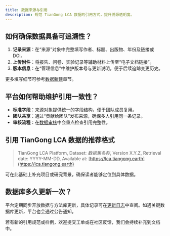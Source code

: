 ```yaml
---
title: 数据来源与引用
description: 规范 TianGong LCA 数据的引用方式，提升溯源透明度。
---
```


## 如何确保数据具备可追溯性？

1. **记录来源**：在“来源”对象中完整填写作者、标题、出版物、年份及链接或 DOI。  
2. **上传附件**：将报告、问卷、实验记录等辅助材料上传至“电子文档链接”。  
3. **版本信息**：在“管理信息”中维护版本号与更新说明，便于后续追踪变更历史。  

更多填写细节可参考[数据新建](../user-guide/create-my-data#create-source)章节。

## 平台如何帮助维护引用一致性？

- **标准字段**：来源对象提供统一的字段结构，便于团队成员复用。  
- **团队共享**：通过“贡献给团队”发布来源，确保多人引用同一条记录。  
- **审核流程**：在[数据审核](../user-guide/data-review)中会重点检查引用完整性。

## 引用 TianGong LCA 数据的推荐格式

> TianGong LCA Platform, Dataset: *数据集名称*, Version X.Y.Z, Retrieval date: YYYY-MM-DD, Available at: [https://lca.tiangong.earth](https://lca.tiangong.earth)

可在此基础上补充项目或研究背景，确保读者能够定位到具体数据。

## 数据库多久更新一次？

平台定期同步开放数据与方法库更新，具体记录可在[更新日志](../changelog/function-update)中查阅。如遇关键数据库更新，平台也会通过公告通知。

若有新的引用规范或样例，欢迎提交工单或在社区反馈，我们会持续补充到文档中。
